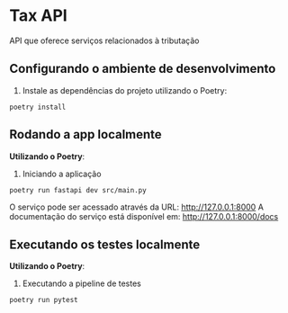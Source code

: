 # Tax API

API que oferece serviços relacionados à tributação

## Configurando o ambiente de desenvolvimento

1) Instale as dependências do projeto utilizando o Poetry:

```
poetry install
```

## Rodando a app localmente

**Utilizando o Poetry**:

1) Iniciando a aplicação
```
poetry run fastapi dev src/main.py
```

O serviço pode ser acessado através da URL: http://127.0.0.1:8000
A documentação do serviço está disponível em: http://127.0.0.1:8000/docs

## Executando os testes localmente

**Utilizando o Poetry**:

1) Executando a pipeline de testes
```
poetry run pytest
```